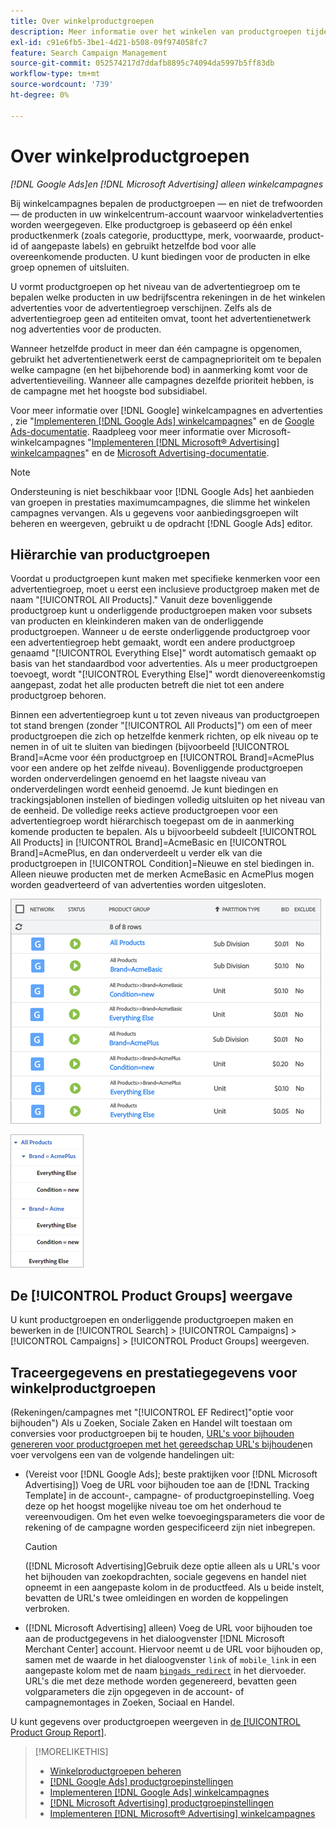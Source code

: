 ```yaml
---
title: Over winkelproductgroepen
description: Meer informatie over het winkelen van productgroepen tijdens winkelcampagnes.
exl-id: c91e6fb5-3be1-4d21-b508-09f974058fc7
feature: Search Campaign Management
source-git-commit: 052574217d7ddafb8895c74094da5997b5ff83db
workflow-type: tm+mt
source-wordcount: '739'
ht-degree: 0%

---
```


# Over winkelproductgroepen

*[!DNL Google Ads]en [!DNL Microsoft Advertising] alleen winkelcampagnes*

Bij winkelcampagnes bepalen de productgroepen — en niet de trefwoorden — de producten in uw winkelcentrum-account waarvoor winkeladvertenties worden weergegeven. Elke productgroep is gebaseerd op één enkel productkenmerk (zoals categorie, producttype, merk, voorwaarde, product-id of aangepaste labels) en gebruikt hetzelfde bod voor alle overeenkomende producten. U kunt biedingen voor de producten in elke groep opnemen of uitsluiten.

U vormt productgroepen op het niveau van de advertentiegroep om te bepalen welke producten in uw bedrijfscentra rekeningen in de het winkelen advertenties voor de advertentiegroep verschijnen. Zelfs als de advertentiegroep geen ad entiteiten omvat, toont het advertentienetwerk nog advertenties voor de producten.

Wanneer hetzelfde product in meer dan één campagne is opgenomen, gebruikt het advertentienetwerk eerst de campagneprioriteit om te bepalen welke campagne (en het bijbehorende bod) in aanmerking komt voor de advertentieveiling. Wanneer alle campagnes dezelfde prioriteit hebben, is de campagne met het hoogste bod subsidiabel.

Voor meer informatie over [!DNL Google] winkelcampagnes en advertenties , zie &quot;[Implementeren [!DNL Google Ads] winkelcampagnes](/help/search-social-commerce/campaign-management/special-campaign-types/google-shopping-campaigns.md)&quot; en de [Google Ads-documentatie](https://support.google.com/google-ads/answer/3455481?visit_id=638205553638977410-2592024034&amp;rd=1). Raadpleeg voor meer informatie over Microsoft-winkelcampagnes &quot;[Implementeren [!DNL Microsoft® Advertising] winkelcampagnes](/help/search-social-commerce/campaign-management/special-campaign-types/microsoft-shopping-campaigns.md)&quot; en de [Microsoft Advertising-documentatie](https://help.bingads.microsoft.com/#apex/3/en/50903/1-500).

>[!NOTE]
>
>Ondersteuning is niet beschikbaar voor [!DNL Google Ads] het aanbieden van groepen in prestaties maximumcampagnes, die slimme het winkelen campagnes vervangen. Als u gegevens voor aanbiedingsgroepen wilt beheren en weergeven, gebruikt u de opdracht [!DNL Google Ads] editor.

## Hiërarchie van productgroepen

Voordat u productgroepen kunt maken met specifieke kenmerken voor een advertentiegroep, moet u eerst een inclusieve productgroep maken met de naam &quot;[!UICONTROL All Products].&quot; Vanuit deze bovenliggende productgroep kunt u onderliggende productgroepen maken voor subsets van producten en kleinkinderen maken van de onderliggende productgroepen. Wanneer u de eerste onderliggende productgroep voor een advertentiegroep hebt gemaakt, wordt een andere productgroep genaamd &quot;[!UICONTROL Everything Else]&quot; wordt automatisch gemaakt op basis van het standaardbod voor advertenties. Als u meer productgroepen toevoegt, wordt &quot;[!UICONTROL Everything Else]&quot; wordt dienovereenkomstig aangepast, zodat het alle producten betreft die niet tot een andere productgroep behoren.

Binnen een advertentiegroep kunt u tot zeven niveaus van productgroepen tot stand brengen (zonder &quot;[!UICONTROL All Products]&quot;) om een of meer productgroepen die zich op hetzelfde kenmerk richten, op elk niveau op te nemen in of uit te sluiten van biedingen (bijvoorbeeld [!UICONTROL Brand]=Acme voor één productgroep en [!UICONTROL Brand]=AcmePlus voor een andere op het zelfde niveau). Bovenliggende productgroepen worden onderverdelingen genoemd en het laagste niveau van onderverdelingen wordt eenheid genoemd. Je kunt biedingen en trackingsjablonen instellen of biedingen volledig uitsluiten op het niveau van de eenheid. De volledige reeks actieve productgroepen voor een advertentiegroep wordt hiërarchisch toegepast om de in aanmerking komende producten te bepalen. Als u bijvoorbeeld subdeelt [!UICONTROL All Products] in [!UICONTROL Brand]=AcmeBasic en [!UICONTROL Brand]=AcmePlus, en dan onderverdeelt u verder elk van die productgroepen in [!UICONTROL Condition]=Nieuwe en stel biedingen in. Alleen nieuwe producten met de merken AcmeBasic en AcmePlus mogen worden geadverteerd of van advertenties worden uitgesloten.

![Voorbeeld van een productgroepset](/help/search-social-commerce/assets/product-group-list.png "Voorbeeld van een productgroepset")

![Voorbeeld van hiërarchie van productgroepen](/help/search-social-commerce/assets/product-group-tree.png "Voorbeeld van hiërarchie van productgroepen")

## De [!UICONTROL Product Groups] weergave

U kunt productgroepen en onderliggende productgroepen maken en bewerken in de [!UICONTROL Search] > [!UICONTROL Campaigns] > [!UICONTROL Campaigns] > [!UICONTROL Product Groups] weergeven.

## Traceergegevens en prestatiegegevens voor winkelproductgroepen

(Rekeningen/campagnes met &quot;[!UICONTROL EF Redirect]&quot;optie voor bijhouden&quot;) Als u Zoeken, Sociale Zaken en Handel wilt toestaan om conversies voor productgroepen bij te houden, [URL&#39;s voor bijhouden genereren voor productgroepen met het gereedschap URL&#39;s bijhouden](/help/search-social-commerce/tools/click-tracking-url-generate.md)en voer vervolgens een van de volgende handelingen uit:

* (Vereist voor [!DNL Google Ads]; beste praktijken voor [!DNL Microsoft Advertising]) Voeg de URL voor bijhouden toe aan de [!DNL Tracking Template] in de account-, campagne- of productgroepinstelling. Voeg deze op het hoogst mogelijke niveau toe om het onderhoud te vereenvoudigen. Om het even welke toevoegingsparameters die voor de rekening of de campagne worden gespecificeerd zijn niet inbegrepen.

  >[!CAUTION]
  >
  >([!DNL Microsoft Advertising]Gebruik deze optie alleen als u URL&#39;s voor het bijhouden van zoekopdrachten, sociale gegevens en handel niet opneemt in een aangepaste kolom in de productfeed. Als u beide instelt, bevatten de URL&#39;s twee omleidingen en worden de koppelingen verbroken.

* ([!DNL Microsoft Advertising] alleen) Voeg de URL voor bijhouden toe aan de productgegevens in het dialoogvenster [!DNL Microsoft Merchant Center] account. Hiervoor neemt u de URL voor bijhouden op, samen met de waarde in het dialoogvenster `link` of `mobile_link` in een aangepaste kolom met de naam [`bingads_redirect`](https://help.ads.microsoft.com/#apex/3/en/51084/0) in het diervoeder. URL&#39;s die met deze methode worden gegenereerd, bevatten geen volgparameters die zijn opgegeven in de account- of campagnemontages in Zoeken, Sociaal en Handel.

U kunt gegevens over productgroepen weergeven in [de [!UICONTROL Product Group Report]](/help/search-social-commerce/reports/management/basic-advanced/product-group-report.md).

>[!MORELIKETHIS]
>
>* [Winkelproductgroepen beheren](product-group-manage.md)
>* [[!DNL Google Ads] productgroepinstellingen](product-group-settings-google.md)
>* [Implementeren [!DNL Google Ads] winkelcampagnes](/help/search-social-commerce/campaign-management/special-campaign-types/google-shopping-campaigns.md)
>* [[!DNL Microsoft Advertising] productgroepinstellingen](product-group-settings-microsoft.md)
>* [Implementeren [!DNL Microsoft® Advertising] winkelcampagnes](/help/search-social-commerce/campaign-management/special-campaign-types/microsoft-shopping-campaigns.md)
